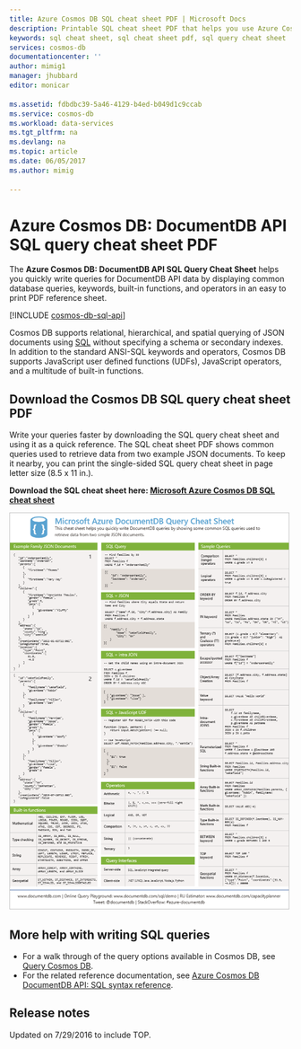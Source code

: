 ```yaml
---
title: Azure Cosmos DB SQL cheat sheet PDF | Microsoft Docs
description: Printable SQL cheat sheet PDF that helps you use Azure Cosmos DB's SQL syntax to query JSON documents in its database - SQL quick reference
keywords: sql cheat sheet, sql cheat sheet pdf, sql query cheat sheet
services: cosmos-db
documentationcenter: ''
author: mimig1
manager: jhubbard
editor: monicar

ms.assetid: fdbdbc39-5a46-4129-b4ed-b049d1c9ccab
ms.service: cosmos-db
ms.workload: data-services
ms.tgt_pltfrm: na
ms.devlang: na
ms.topic: article
ms.date: 06/05/2017
ms.author: mimig

---
```

# Azure Cosmos DB: DocumentDB API SQL query cheat sheet PDF
The **Azure Cosmos DB: DocumentDB API SQL Query Cheat Sheet** helps you quickly write queries for DocumentDB API data by displaying common database queries, keywords, built-in functions, and operators in an easy to print PDF reference sheet. 

[!INCLUDE [cosmos-db-sql-api](../../includes/cosmos-db-sql-api.md)]

Cosmos DB supports relational, hierarchical,  and spatial querying of JSON documents using [SQL](documentdb-sql-query.md) without specifying a schema or secondary indexes. In addition to the standard ANSI-SQL keywords and operators, Cosmos DB supports JavaScript user defined functions (UDFs), JavaScript operators, and a multitude of built-in functions.

## Download the Cosmos DB SQL query cheat sheet PDF
Write your queries faster by downloading the SQL query cheat sheet and using it as a quick reference. The SQL cheat sheet PDF shows common queries used to retrieve data from two example JSON documents. To keep it nearby, you can print the single-sided SQL query cheat sheet in page letter size (8.5 x 11 in.).

**Download the SQL cheat sheet here: [Microsoft Azure Cosmos DB SQL cheat sheet](http://go.microsoft.com/fwlink/?LinkId=623215)**

![Azure Cosmos DB SQL query cheat sheet: A quick reference PDF to the SQL syntax supported by Azure Cosmos DB - SQL cheat sheet, SQL cheat sheet PDF, SQL quick reference][cheat-sheet]

[cheat-sheet]: ./media/documentdb-sql-query-cheat-sheet/microsoft-documentdb-sql-query-cheat-sheet-v4.png


## More help with writing SQL queries
* For a walk through of the query options available in Cosmos DB, see [Query Cosmos DB](documentdb-sql-query.md).
* For the related reference documentation, see [Azure Cosmos DB DocumentDB API: SQL syntax reference](https://msdn.microsoft.com/library/azure/dn782250.aspx).

## Release notes
Updated on 7/29/2016 to include TOP.

